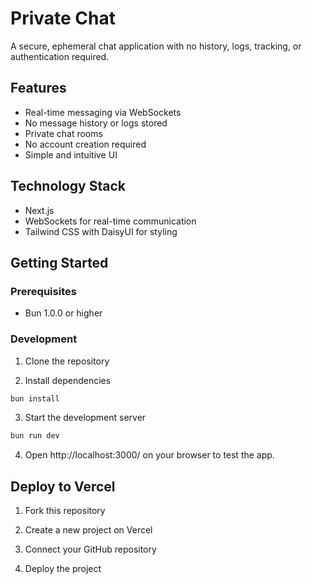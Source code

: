 # Private Chat

A secure, ephemeral chat application with no history, logs, tracking, or authentication required.

## Features

- Real-time messaging via WebSockets
- No message history or logs stored
- Private chat rooms
- No account creation required
- Simple and intuitive UI

## Technology Stack

- Next.js
- WebSockets for real-time communication
- Tailwind CSS with DaisyUI for styling

## Getting Started

### Prerequisites

- Bun 1.0.0 or higher

### Development

1. Clone the repository

2. Install dependencies
```bash
bun install
```

3. Start the development server
```bash
bun run dev
```

4. Open http://localhost:3000/ on your browser to test the app.

## Deploy to Vercel

1. Fork this repository

2. Create a new project on Vercel

3. Connect your GitHub repository

4. Deploy the project

